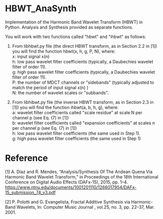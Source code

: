 # HBWT_AnaSynth
Implementation of the Harmonic Band Wavelet Transform (HBWT) in Python.
Analysis and Synthesis provided as separate functions.

You will work with two functions called "hbwt" and "ihbwt" as follows:

1. From libhbwt.py file (the direct HBWT transform, as in Section 2.2 in [1]) you will find the function hbwt(x, h, g, P, N), where:<br />
x: input signal x(n)<br />
h: low pass wavelet filter coefficients (typically, a Daubechies wavelet filter of order 11).<br />
g: high pass wavelet filter coefficients (typically, a Daubechies wavelet filter of order 11).<br />
P: the number of MDCT channels or "sidebands" (typically adjusted to match the period of input signal x(n) )<br />
N: the number of wavelet scales or "subbands".<br />

2. From libhibwt.py file (the inverse HBWT transform, as in Section 2.3 in [1]) you will find the function ihbwt(a, b, h, g), where:<br />
a: wavelet filter coefficients called "scale residue" at scale N per channel p (see Eq. (7) in [1])<br />
b: wavelet filter coefficients called "expansion coefficients" at scales n per channel p (see Eq. (7) in [1])<br />
h: low pass wavelet filter coefficients (the same used in Step 1).<br />
g: high pass wavelet filter coefficients (the same used in Step 1)<br />

# Reference
[1] A. Díaz and R. Mendes, “Analysis/Synthesis Of The Andean Quena Via Harmonic Band Wavelet Transform,” in Proceedings of the 18th International Conference on Digital Audio Effects (DAFx-15), 2015, pp. 1–4.
https://www.ntnu.edu/documents/1001201110/1266017954/DAFx-15_submission_74_v3.pdf

[2] P. Polotti and G. Evangelista, Fractal Additive Synthesis via Harmonic-Band Wavelets, In: Computer Music Journal , vol.25, no. 3, pp. 22–37, Mar. 2001.
